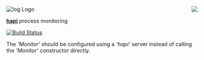 <a href="/walmartlabs/blammo"><img src="https://raw.github.com/walmartlabs/blammo/master/images/from.png" align="right" /></a>
![log Logo](https://raw.github.com/walmartlabs/log/master/images/log.png)

[**hapi**](/walamrtlabs/hapi) process monitoring

[![Build Status](https://secure.travis-ci.org/walmartlabs/log.png)](http://travis-ci.org/walmartlabs/log)


The _'Monitor'_ should be configured using a _'hapi'_ server instead of calling the _'Monitor'_ constructor directly.


